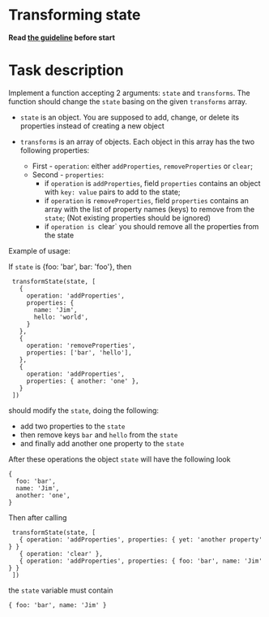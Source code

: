 # Transforming state

**Read [the guideline](https://github.com/mate-academy/js_task-guideline/blob/master/README.md) before start**

# Task description

Implement a function accepting 2 arguments: `state` and `transforms`. The function
should change the `state` basing on the given `transforms` array.

- `state` is an object. You are supposed to add, change, or delete its
  properties instead of creating a new object

- `transforms` is an array of objects. Each object in this array has the two following properties:
  - First - `operation`: either `addProperties`, `removeProperties` or `clear`;
  - Second - `properties`:
    - if `operation` is `addProperties`, field `properties` contains an object
      with `key: value` pairs to add to the state;
    - if `operation` is `removeProperties`, field `properties` contains an array
      with the list of property names (keys) to remove from the `state`; (Not existing
      properties should be ignored)
    - if `operation is `clear` you should remove all the properties from the
      state

Example of usage:

If `state` is {foo: 'bar', bar: 'foo'}, then
```
 transformState(state, [
   {
     operation: 'addProperties',
     properties: {
       name: 'Jim',
       hello: 'world',
     }
   },
   {
     operation: 'removeProperties',
     properties: ['bar', 'hello'],
   },
   {
     operation: 'addProperties',
     properties: { another: 'one' },
   }
 ])
```
should modify the `state`, doing the following:
- add two properties to the `state`
- then remove keys `bar` and `hello` from the `state`
- and finally add another one property to the `state`

After these operations the object `state` will have the following look
 ```
 {
   foo: 'bar',
   name: 'Jim',
   another: 'one',
 }
```
Then after calling
```
 transformState(state, [
   { operation: 'addProperties', properties: { yet: 'another property' } }
   { operation: 'clear' },
   { operation: 'addProperties', properties: { foo: 'bar', name: 'Jim' } }
 ])
```
the `state` variable must contain
 ```
 { foo: 'bar', name: 'Jim' }
```
